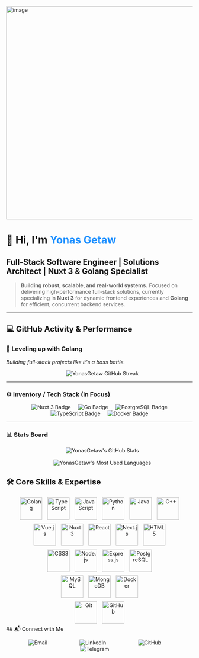 <img width="1792" height="576" alt="image" src="https://github.com/user-attachments/assets/f5b375f8-69d3-414b-971f-cd0693e09663" />


# 👋 Hi, I'm <span style="color:#1E90FF;">Yonas Getaw</span>
## **Full-Stack Software Engineer | Solutions Architect | Nuxt 3 & Golang Specialist**

> **Building robust, scalable, and real-world systems.** Focused on delivering high-performance full-stack solutions, currently specializing in **Nuxt 3** for dynamic frontend experiences and **Golang** for efficient, concurrent backend services.

---

## 💻 GitHub Activity & Performance

### 🚀 Leveling up with **Golang**
*Building full-stack projects like it's a boss battle.*

<p align="center">
    <img src="https://github-readme-streak-stats.herokuapp.com/?user=YonasGetaw&theme=dark&hide_border=true&date_format=M%20j%5B%2C%20Y%5D" alt="YonasGetaw GitHub Streak" />
</p>

---

### ⚙️ Inventory / Tech Stack (In Focus)

<p align="center">
    <img src="https://img.shields.io/badge/Nuxt%203-00DC82?style=for-the-badge&logo=nuxtdotjs&logoColor=white" alt="Nuxt 3 Badge"/>
    <img src="https://img.shields.io/badge/Go-00ADD8?style=for-the-badge&logo=go&logoColor=white" alt="Go Badge"/>
    <img src="https://img.shields.io/badge/PostgreSQL-316192?style=for-the-badge&logo=postgresql&logoColor=white" alt="PostgreSQL Badge"/>
    <img src="https://img.shields.io/badge/TypeScript-3178C6?style=for-the-badge&logo=typescript&logoColor=white" alt="TypeScript Badge"/>
    <img src="https://img.shields.io/badge/Docker-2496ED?style=for-the-badge&logo=docker&logoColor=white" alt="Docker Badge"/>
</p>

---

### 📊 Stats Board

<p align="center">
    <img align="center" src="https://github-readme-stats.vercel.app/api?username=YonasGetaw&show_icons=true&theme=dark&hide_border=true&count_private=true" alt="YonasGetaw's GitHub Stats" />
</p>

<p align="center">
    <img align="center" src="https://github-readme-stats.vercel.app/api/top-langs/?username=YonasGetaw&layout=compact&langs_count=6&theme=dark&hide_border=true" alt="YonasGetaw's Most Used Languages" />
</p>

## 🛠️ Core Skills & Expertise
<div align="center">

<img src="https://upload.wikimedia.org/wikipedia/commons/0/05/Go_Logo_Blue.svg" title="Golang" width="60" style="margin:5px;"/>
<img src="https://cdn.jsdelivr.net/gh/devicons/devicon/icons/typescript/typescript-original.svg" title="TypeScript" width="60" style="margin:5px;"/>
<img src="https://cdn.jsdelivr.net/gh/devicons/devicon/icons/javascript/javascript-original.svg" title="JavaScript" width="60" style="margin:5px;"/>
<img src="https://cdn.jsdelivr.net/gh/devicons/devicon/icons/python/python-original.svg" title="Python" width="60" style="margin:5px;"/>
<img src="https://cdn.jsdelivr.net/gh/devicons/devicon/icons/java/java-original.svg" title="Java" width="60" style="margin:5px;"/>
<img src="https://cdn.jsdelivr.net/gh/devicons/devicon/icons/cplusplus/cplusplus-original.svg" title="C++" width="60" style="margin:5px;"/>

<br/>

<img src="https://cdn.jsdelivr.net/gh/devicons/devicon/icons/vuejs/vuejs-original.svg" title="Vue.js" width="60" style="margin:5px;"/>
<img src="https://cdn.jsdelivr.net/gh/devicons/devicon/icons/nuxtjs/nuxtjs-original.svg" title="Nuxt 3" width="60" style="margin:5px;"/>
<img src="https://cdn.jsdelivr.net/gh/devicons/devicon/icons/react/react-original.svg" title="React" width="60" style="margin:5px;"/>
<img src="https://cdn.jsdelivr.net/gh/devicons/devicon/icons/nextjs/nextjs-original.svg" title="Next.js" width="60" style="margin:5px;"/>
<img src="https://cdn.jsdelivr.net/gh/devicons/devicon/icons/html5/html5-original.svg" title="HTML5" width="60" style="margin:5px;"/>

<br/>

<img src="https://cdn.jsdelivr.net/gh/devicons/devicon/icons/css3/css3-original.svg" title="CSS3" width="60" style="margin:5px;"/>
<img src="https://cdn.jsdelivr.net/gh/devicons/devicon/icons/nodejs/nodejs-original.svg" title="Node.js" width="60" style="margin:5px;"/>
<img src="https://cdn.jsdelivr.net/gh/devicons/devicon/icons/express/express-original.svg" title="Express.js" width="60" style="margin:5px;"/>
<img src="https://cdn.jsdelivr.net/gh/devicons/devicon/icons/postgresql/postgresql-original.svg" title="PostgreSQL" width="60" style="margin:5px;"/>

<br/>

<img src="https://cdn.jsdelivr.net/gh/devicons/devicon/icons/mysql/mysql-original.svg" title="MySQL" width="60" style="margin:5px;"/>
<img src="https://cdn.jsdelivr.net/gh/devicons/devicon/icons/mongodb/mongodb-original.svg" title="MongoDB" width="60" style="margin:5px;"/>
<img src="https://cdn.jsdelivr.net/gh/devicons/devicon/icons/docker/docker-original.svg" title="Docker" width="60" style="margin:5px;"/>

<br/>

<img src="https://cdn.jsdelivr.net/gh/devicons/devicon/icons/git/git-original.svg" title="Git" width="60" style="margin:5px;"/>
<img src="https://cdn.jsdelivr.net/gh/devicons/devicon/icons/github/github-original.svg" title="GitHub" width="60" style="margin:5px;"/>

</div>
## 📬 Connect with Me

<p align="center">
    <a href="mailto:yonasgetaw5444@gmail.com" target="_blank" style="text-decoration:none; margin: 0 10px;">
        <img src="https://img.shields.io/badge/Email-D14836?style=for-the-badge&logo=gmail&logoColor=white" alt="Email" />
    </a>
    <a href="https://linkedin.com/in/your-linkedin-profile" target="_blank" style="text-decoration:none; margin: 0 10px;">
        <img src="https://img.shields.io/badge/LinkedIn-0077B5?style=for-the-badge&logo=linkedin&logoColor=white" alt="LinkedIn" />
    </a>
    <a href="https://github.com/YonasGetaw" target="_blank" style="text-decoration:none; margin: 0 10px;">
        <img src="https://img.shields.io/badge/GitHub-100000?style=for-the-badge&logo=github&logoColor=white" alt="GitHub" />
    </a>
    <a href="https://t.me/@YONAA54" target="_blank" style="text-decoration:none; margin: 0 10px;">
        <img src="https://img.shields.io/badge/Telegram-26A5E4?style=for-the-badge&logo=telegram&logoColor=white" alt="Telegram" />
    </a>
</p>

